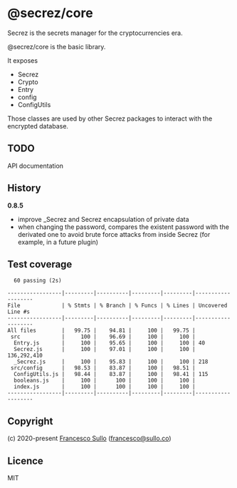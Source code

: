 # @secrez/core

Secrez is the secrets manager for the cryptocurrencies era.

@secrez/core is the basic library.

It exposes 
* Secrez
* Crypto
* Entry
* config
* ConfigUtils

Those classes are used by other Secrez packages to interact with the encrypted database.


## TODO

API documentation

## History

__0.8.5__
* improve _Secrez and Secrez encapsulation of private data
* when changing the password, compares the existent password with the derivated one to avoid brute force attacks from inside Secrez (for example, in a future plugin)  


## Test coverage

```
  60 passing (2s)

-----------------|---------|----------|---------|---------|-------------------
File             | % Stmts | % Branch | % Funcs | % Lines | Uncovered Line #s 
-----------------|---------|----------|---------|---------|-------------------
All files        |   99.75 |    94.81 |     100 |   99.75 |                   
 src             |     100 |    96.69 |     100 |     100 |                   
  Entry.js       |     100 |    95.65 |     100 |     100 | 40                
  Secrez.js      |     100 |    97.01 |     100 |     100 | 136,292,410       
  _Secrez.js     |     100 |    95.83 |     100 |     100 | 218               
 src/config      |   98.53 |    83.87 |     100 |   98.51 |                   
  ConfigUtils.js |   98.44 |    83.87 |     100 |   98.41 | 115               
  booleans.js    |     100 |      100 |     100 |     100 |                   
  index.js       |     100 |      100 |     100 |     100 |                   
-----------------|---------|----------|---------|---------|-------------------
```


## Copyright

(c) 2020-present [Francesco Sullo](https://francesco.sullo.co) (<francesco@sullo.co>)

## Licence

MIT
